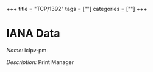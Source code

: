 +++
title = "TCP/1392"
tags = [""]
categories = [""]
+++

# IANA Data

_Name:_ iclpv-pm

_Description:_ Print Manager

